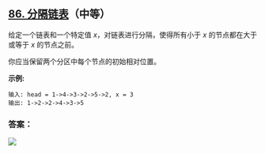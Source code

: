 ## [86. 分隔链表](https://leetcode-cn.com/problems/partition-list/)（中等）

给定一个链表和一个特定值 *x*，对链表进行分隔，使得所有小于 *x* 的节点都在大于或等于 *x* 的节点之前。

你应当保留两个分区中每个节点的初始相对位置。

**示例:**

```
输入: head = 1->4->3->2->5->2, x = 3
输出: 1->2->2->4->3->5
```



### 答案：



![](https://img-blog.csdnimg.cn/20200807155236311.png)

#### 